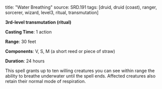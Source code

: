 title: "Water Breathing"
source: SRD.191
tags: [druid, druid (coast), ranger, sorcerer, wizard, level3, ritual, transmutation]

**3rd-level transmutation (ritual)**

**Casting Time**: 1 action

**Range**: 30 feet

**Components**: V, S, M (a short reed or piece of straw)

**Duration**: 24 hours

This spell grants up to ten willing creatures you can see within range the ability to breathe underwater until the spell ends. Affected creatures also retain their normal mode of respiration.
